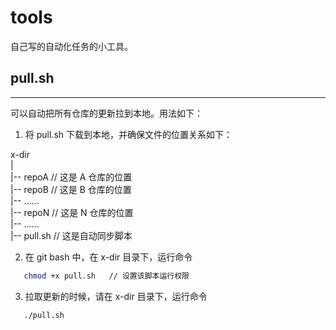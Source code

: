 # tools

自己写的自动化任务的小工具。

## pull.sh

---
可以自动把所有仓库的更新拉到本地。用法如下：


1. 将 pull.sh 下载到本地，并确保文件的位置关系如下：  

  x-dir    
   |    
   |-- repoA          // 这是 A 仓库的位置  
   |-- repoB          // 这是 B 仓库的位置   
   |-- ......    
   |-- repoN          // 这是 N 仓库的位置   
   |-- ......  
   |-- pull.sh        // 这是自动同步脚本    

2. 在 git bash 中，在 x-dir 目录下，运行命令  

  ```bash
     chmod +x pull.sh   // 设置该脚本运行权限 
  ```

3. 拉取更新的时候，请在 x-dir 目录下，运行命令  

  ```bash
     ./pull.sh
  ```

